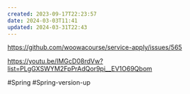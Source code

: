 ```yaml
---
created: 2023-09-17T22:23:57
date: 2024-03-03T11:41
updated: 2024-03-31T22:43
---
```


https://github.com/woowacourse/service-apply/issues/565

https://youtu.be/IMGcD08rdVw?list=PLgGXSWYM2FpPrAdQor9pi__EV1O69Qbom

#Spring
#Spring-version-up